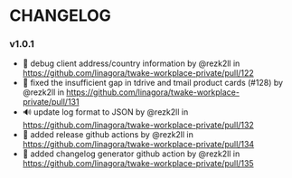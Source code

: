 # CHANGELOG

### v1.0.1

* 🐛 debug client address/country information by @rezk2ll in https://github.com/linagora/twake-workplace-private/pull/122
* 🐛 fixed the insufficient gap in tdrive and tmail product cards (#128) by @rezk2ll in https://github.com/linagora/twake-workplace-private/pull/131
* 🔊  update log format to JSON by @rezk2ll in https://github.com/linagora/twake-workplace-private/pull/132
* 💚 added release github actions by @rezk2ll in https://github.com/linagora/twake-workplace-private/pull/134
* 💚 added changelog generator github action by @rezk2ll in https://github.com/linagora/twake-workplace-private/pull/135
